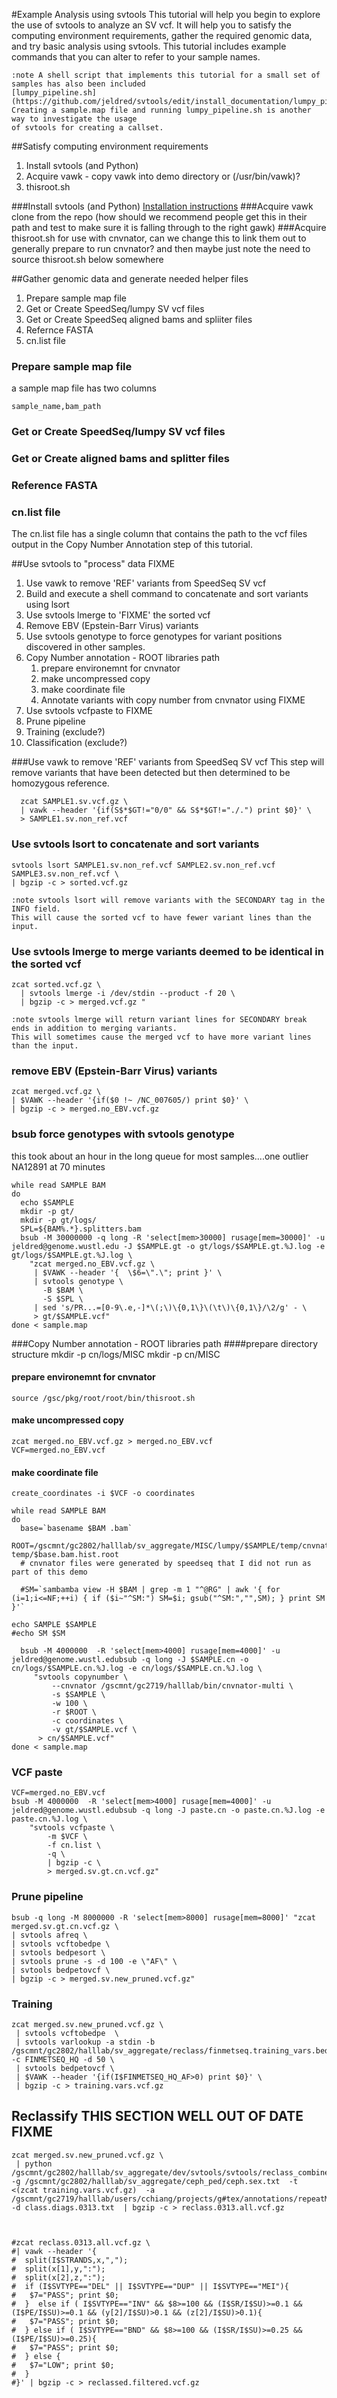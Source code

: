 #Example Analysis using svtools
This tutorial will help you begin to explore the use of svtools to analyze an SV vcf.  It will help you to satisfy the computing environment requirements, gather the required genomic data, and try basic analysis using svtools.
This tutorial includes example commands that you can alter to refer to your sample names.
```
:note A shell script that implements this tutorial for a small set of samples has also been included
[lumpy_pipeline.sh](https://github.com/jeldred/svtools/edit/install_documentation/lumpy_pipeline.sh)
Creating a sample.map file and running lumpy_pipeline.sh is another way to investigate the usage 
of svtools for creating a callset.
```
##Satisfy computing environment requirements
1. Install svtools (and Python)
2. Acquire vawk - copy vawk into demo directory or  (/usr/bin/vawk)?
3. thisroot.sh

###Install svtools (and Python)
[Installation instructions](https://github.com/jeldred/svtools/blob/install_documentation/INSTALL.md)
###Acquire vawk
clone from the repo (how should we recommend people get this in their path and test to make sure it is falling through to the right gawk)
###Acquire thisroot.sh
for use with cnvnator, can we change this to link them out to generally prepare to run cnvnator?  and then maybe just note the need to source thisroot.sh below somewhere

##Gather genomic data and generate needed helper files

1. Prepare sample map file 
2. Get or Create SpeedSeq/lumpy SV vcf files
3. Get or Create SpeedSeq aligned bams and spliiter files
4. Refernce FASTA 
5. cn.list file

### Prepare sample map file 
a sample map file has two columns
    
    sample_name,bam_path

### Get or Create SpeedSeq/lumpy SV vcf files
### Get or Create aligned bams and splitter files
### Reference FASTA
### cn.list file
The cn.list file has a single column that contains the path to the vcf files output in the Copy Number Annotation step of this tutorial.

##Use svtools to "process" data FIXME
1. Use vawk to remove 'REF' variants from SpeedSeq SV vcf
2. Build and execute a shell command to concatenate and sort variants using lsort
3. Use svtools lmerge to 'FIXME' the sorted vcf
4. Remove EBV (Epstein-Barr Virus) variants
5. Use svtools genotype to force genotypes for variant positions discovered in other samples.
6. Copy Number annotation - ROOT libraries path 
    1. prepare environemnt for cnvnator
    2. make uncompressed copy 
    3. make coordinate file
    4. Annotate variants with copy number from cnvnator using FIXME
7. Use svtools vcfpaste to FIXME
8. Prune pipeline 
9. Training (exclude?)
10. Classification (exclude?)

###Use vawk to remove 'REF' variants from SpeedSeq SV vcf
This step will remove variants that have been detected but then determined to be homozygous reference.
```
  zcat SAMPLE1.sv.vcf.gz \
  | vawk --header '{if(S$*$GT!="0/0" && S$*$GT!="./.") print $0}' \
  > SAMPLE1.sv.non_ref.vcf
```

### Use svtools lsort to concatenate and sort variants
```
svtools lsort SAMPLE1.sv.non_ref.vcf SAMPLE2.sv.non_ref.vcf SAMPLE3.sv.non_ref.vcf \
| bgzip -c > sorted.vcf.gz
```
```
:note svtools lsort will remove variants with the SECONDARY tag in the INFO field.
This will cause the sorted vcf to have fewer variant lines than the input.
```
### Use svtools lmerge to merge variants deemed to be identical in the sorted vcf
```
zcat sorted.vcf.gz \
  | svtools lmerge -i /dev/stdin --product -f 20 \
  | bgzip -c > merged.vcf.gz "

```
```
:note svtools lmerge will return variant lines for SECONDARY break ends in addition to merging variants.
This will sometimes cause the merged vcf to have more variant lines than the input.
```
### remove EBV (Epstein-Barr Virus) variants
```
zcat merged.vcf.gz \
| $VAWK --header '{if($0 !~ /NC_007605/) print $0}' \
| bgzip -c > merged.no_EBV.vcf.gz
```

### bsub force genotypes with svtools genotype 
this took about an hour in the long queue for most samples....one outlier NA12891 at 70 minutes

```
while read SAMPLE BAM 
do 
  echo $SAMPLE
  mkdir -p gt/
  mkdir -p gt/logs/
  SPL=${BAM%.*}.splitters.bam
  bsub -M 30000000 -q long -R 'select[mem>30000] rusage[mem=30000]' -u jeldred@genome.wustl.edu -J $SAMPLE.gt -o gt/logs/$SAMPLE.gt.%J.log -e gt/logs/$SAMPLE.gt.%J.log \
    "zcat merged.no_EBV.vcf.gz \
     | $VAWK --header '{  \$6=\".\"; print }' \
     | svtools genotype \
       -B $BAM \
       -S $SPL \
     | sed 's/PR...=[0-9\.e,-]*\(;\)\{0,1\}\(\t\)\{0,1\}/\2/g' - \
     > gt/$SAMPLE.vcf"
done < sample.map
```

###Copy Number annotation - ROOT libraries path 
####prepare directory structure
mkdir -p cn/logs/MISC
mkdir -p cn/MISC
#### prepare environemnt for cnvnator
```
source /gsc/pkg/root/root/bin/thisroot.sh
```
#### make uncompressed copy 
```
zcat merged.no_EBV.vcf.gz > merged.no_EBV.vcf
VCF=merged.no_EBV.vcf
```
#### make coordinate file
```
create_coordinates -i $VCF -o coordinates

while read SAMPLE BAM
do
  base=`basename $BAM .bam`
  ROOT=/gscmnt/gc2802/halllab/sv_aggregate/MISC/lumpy/$SAMPLE/temp/cnvnator-temp/$base.bam.hist.root
  # cnvnator files were generated by speedseq that I did not run as part of this demo

  #SM=`sambamba view -H $BAM | grep -m 1 "^@RG" | awk '{ for (i=1;i<=NF;++i) { if ($i~"^SM:") SM=$i; gsub("^SM:","",SM); } print SM }'`

echo SAMPLE $SAMPLE
#echo SM $SM

  bsub -M 4000000  -R 'select[mem>4000] rusage[mem=4000]' -u jeldred@genome.wustl.edubsub -q long -J $SAMPLE.cn -o cn/logs/$SAMPLE.cn.%J.log -e cn/logs/$SAMPLE.cn.%J.log \
     "svtools copynumber \
         --cnvnator /gscmnt/gc2719/halllab/bin/cnvnator-multi \
         -s $SAMPLE \
         -w 100 \
         -r $ROOT \
         -c coordinates \
         -v gt/$SAMPLE.vcf \
      > cn/$SAMPLE.vcf"
done < sample.map
```

### VCF paste
```
VCF=merged.no_EBV.vcf
bsub -M 4000000  -R 'select[mem>4000] rusage[mem=4000]' -u jeldred@genome.wustl.edubsub -q long -J paste.cn -o paste.cn.%J.log -e paste.cn.%J.log \
    "svtools vcfpaste \
        -m $VCF \
        -f cn.list \
        -q \
        | bgzip -c \
        > merged.sv.gt.cn.vcf.gz"
```

### Prune pipeline 
```
bsub -q long -M 8000000 -R 'select[mem>8000] rusage[mem=8000]' "zcat merged.sv.gt.cn.vcf.gz \
| svtools afreq \
| svtools vcftobedpe \
| svtools bedpesort \
| svtools prune -s -d 100 -e \"AF\" \
| svtools bedpetovcf \
| bgzip -c > merged.sv.new_pruned.vcf.gz"
```

### Training
```
zcat merged.sv.new_pruned.vcf.gz \
 | svtools vcftobedpe  \
 | svtools varlookup -a stdin -b /gscmnt/gc2802/halllab/sv_aggregate/reclass/finmetseq.training_vars.bedpe.gz -c FINMETSEQ_HQ -d 50 \
 | svtools bedpetovcf \
 | $VAWK --header '{if(I$FINMETSEQ_HQ_AF>0) print $0}' \
 | bgzip -c > training.vars.vcf.gz
```

## Reclassify THIS SECTION WELL OUT OF DATE FIXME
```
zcat merged.sv.new_pruned.vcf.gz \
 | python /gscmnt/gc2802/halllab/sv_aggregate/dev/svtools/svtools/reclass_combined.py -g /gscmnt/gc2802/halllab/sv_aggregate/ceph_ped/ceph.sex.txt  -t <(zcat training.vars.vcf.gz)  -a /gscmnt/gc2719/halllab/users/cchiang/projects/g#tex/annotations/repeatMasker.recent.lt200millidiv.b37.sorted.bed.gz  -d class.diags.0313.txt  | bgzip -c > reclass.0313.all.vcf.gz



#zcat reclass.0313.all.vcf.gz \
#| vawk --header '{
#  split(I$STRANDS,x,",");
#  split(x[1],y,":");
#  split(x[2],z,":");
#  if (I$SVTYPE=="DEL" || I$SVTYPE=="DUP" || I$SVTYPE=="MEI"){
#   $7="PASS"; print $0;
#  }  else if ( I$SVTYPE=="INV" && $8>=100 && (I$SR/I$SU)>=0.1 && (I$PE/I$SU)>=0.1 && (y[2]/I$SU)>0.1 && (z[2]/I$SU)>0.1){
#   $7="PASS"; print $0;
#  } else if ( I$SVTYPE=="BND" && $8>=100 && (I$SR/I$SU)>=0.25 && (I$PE/I$SU)>=0.25){
#   $7="PASS"; print $0;
#  } else {
#   $7="LOW"; print $0;
#  }
#}' | bgzip -c > reclassed.filtered.vcf.gz

```
